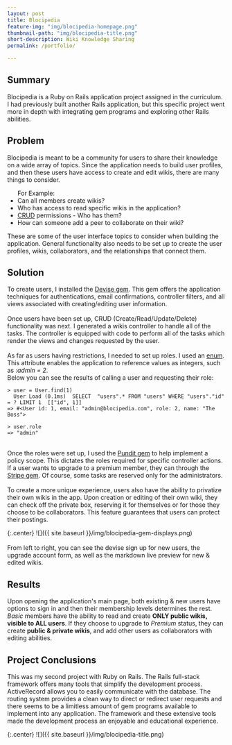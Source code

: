 ```yaml
---
layout: post
title: Blocipedia
feature-img: "img/blocipedia-homepage.png"
thumbnail-path: "img/blocipedia-title.png"
short-description: Wiki Knowledge Sharing
permalink: /portfolio/

---
```


## Summary
Blocipedia is a Ruby on Rails application project assigned in the curriculum. I had previously built another Rails application, but this specific project went more in depth with integrating gem programs and exploring other Rails abilities.

## Problem
Blocipedia is meant to be a community for users to share their knowledge on a wide array of topics. Since the application needs to build user profiles, and then these users have access to create and edit wikis, there are many things to consider. <br>
<ul>For Example:
    <li>Can all members create wikis?</li>
    <li>Who has access to read specific wikis in the application?</li>
    <li><a href="https://en.wikipedia.org/wiki/Create,_read,_update_and_delete" target="_blank">CRUD</a> permissions - Who has them?</li>
    <li>How can someone add a peer to collaborate on their wiki?</li>
</ul>

These are some of the user interface topics to consider when building the application. General functionality also needs to be set up to create the user profiles, wikis, collaborators, and the relationships that connect them.

## Solution
To create users, I installed the <a href="https://github.com/plataformatec/devise" target="_blank">Devise gem</a>. This gem offers the application techniques for authentications, email confirmations, controller filters, and all views associated with creating/editing user information.
<br><br>
Once users have been set up, CRUD (Create/Read/Update/Delete) functionality was next. I generated a wikis controller to handle all of the tasks. The controller is equipped with code to perform all of the tasks which render the views and changes requested by the user.
<br><br>
As far as users having restrictions, I needed to set up roles. I used an <a href="http://edgeapi.rubyonrails.org/classes/ActiveRecord/Enum.html" target="_blank">enum</a>. This attribute enables the application to reference values as integers, such as *:admin = 2*. 
<br>Below you can see the results of calling a user and requesting their role:
```
> user = User.find(1)
  User Load (0.1ms)  SELECT  "users".* FROM "users" WHERE "users"."id" = ? LIMIT 1  [["id", 1]]
=> #<User id: 1, email: "admin@blocipedia.com", role: 2, name: "The Boss">

> user.role
=> "admin"
```
<br>
Once the roles were set up, I used the <a href="https://github.com/elabs/pundit" target="_blank">Pundit gem</a> to help implement a policy scope.  This dictates the roles required for specific controller actions. If a user wants to upgrade to a premium member, they can through the <a href="https://github.com/stripe/stripe-ruby" target="_blank">Stripe gem</a>. Of course, some tasks are reserved only for the administrators.
<br><br>
To create a more unique experience, users also have the ability to privatize their own wikis in the app. Upon creation or editing of their own wiki, they can check off the private box, reserving it for themselves or for those they choose to be collaborators. This feature guarantees that users can protect their postings.

{:.center}
![]({{ site.baseurl }}/img/blocipedia-gem-displays.png)<br><br>
From left to right, you can see the devise sign up for new users, the upgrade account form, as well as the markdown live preview for new & edited wikis.

## Results
Upon opening the application's main page, both existing & new users have options to sign in and then their membership levels determines the rest. <em>Basic</em> members have the ability to read and create <strong>ONLY public wikis, visible to ALL users</strong>. If they choose to upgrade to <em>Premium</em> status, they can create <strong>public & private wikis</strong>, and add other users as collaborators with editing abilities.
## Project Conclusions
This was my second project with Ruby on Rails. The Rails full-stack framework offers many tools that simplify the development process.  ActiveRecord allows you to easily communicate with the database. The routing system provides a clean way to direct or redirect user requests and there seems to be a limitless amount of gem programs available to implement into any application. The framework and these extensive tools made the development process an enjoyable and educational experience.

{:.center}
![]({{ site.baseurl }}/img/blocipedia-title.png)